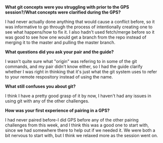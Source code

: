 
**What git concepts were you struggling with prior to the GPS session?/What concepts were clarified during the GPS?**

I had never actually done anything that would cause a conflict before, so it was informative to go through the process of intentionally creating one to see what happens/how to fix it. I also hadn't used fetch/merge before so it was good to see how one would get a branch from the repo instead of merging it to the master and pulling the master branch.

**What questions did you ask your pair and the guide?**

I wasn't quite sure what "origin" was refering to in some of the git commands, and my pair didn't know either, so I had the guide clarify whether I was right in thinking that it's just what the git system uses to refer to your remote respository instead of using the name.

**What still confuses you about git?**

I think I have a pretty good grasp of it by now, I haven't had any issues in using git with any of the other challenges.

**How was your first experience of pairing in a GPS?**

I had never paired before-I did GPS before any of the other pairing challenges from this week, and I think this was a good one to start with, since we had somewhere there to help out if we needed it. We were both a bit nervous to start with, but I think we relaxed more as the session went on.
